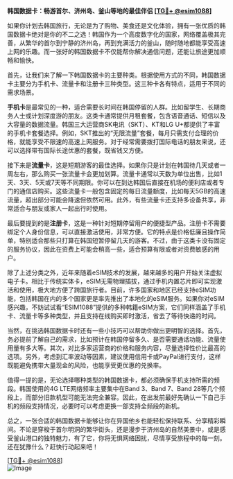 **韩国数据卡：畅游首尔、济州岛、釜山等地的最佳伴侣 [[TG💪+ @esim1088](https://t.me/s/esim1088)]**

如果你计划去韩国旅行，无论是为了购物、美食还是文化体验，拥有一张优质的韩国数据卡绝对是你的不二之选！韩国作为一个高度数字化的国家，网络覆盖极其完善，从繁华的首尔到宁静的济州岛，再到充满活力的釜山，随时随地都能享受高速上网的乐趣。而一张好的韩国数据卡不仅能帮你解决通信问题，还能让旅途更加顺畅和愉快。

首先，让我们来了解一下韩国数据卡的主要种类。根据使用方式的不同，韩国数据卡主要分为手机卡、流量卡和注册卡三种类型。这三种卡各有特点，适用于不同的需求场景。

**手机卡**是最常见的一种，适合需要长时间在韩国停留的人群。比如留学生、长期商务人士或计划深度游的朋友。这类卡通常提供月租套餐，包含语音通话、短信以及大容量的数据流量。韩国三大运营商SK电讯（SKT）、KT和LG U+都提供了丰富的手机卡套餐选择。例如，SKT推出的“无限流量”套餐，每月只需支付合理的价格，就能享受不限速的高速上网服务。对于经常需要拨打国际电话的朋友来说，还可以选择带有国际长途优惠的套餐，既省钱又方便。

接下来是**流量卡**，这是短期游客的最佳选择。如果你只是计划在韩国待几天或者一周左右，那么购买一张流量卡会更加划算。流量卡通常以天数为单位出售，比如1天、3天、5天或7天等不同期限。你可以在到达韩国后直接在机场的便利店或者专门的通信店购买。这些流量卡一般包含固定的每日流量额度，比如每天5GB的高速流量，超出部分可能会降速但依然可用。此外，有些流量卡还支持多设备共享，非常适合与朋友或家人一起出行时使用。

最后要提到的是**注册卡**，这是一种针对短期停留用户的便捷型产品。注册卡不需要绑定个人身份信息，可以直接激活使用，非常方便。它的特点是价格低廉且操作简单，特别适合那些只打算在韩国短暂停留几天的游客。不过，由于这类卡没有固定的服务协议，因此在资费上可能会稍高一些，适合预算有限或者对资费敏感的用户。

除了上述分类之外，近年来随着eSIM技术的发展，越来越多的用户开始关注虚拟电子卡。相比于传统实体卡，eSIM无需物理插拔，通过手机内置芯片即可实现激活和使用，极大地方便了跨国旅行者。目前，许多国家和地区已经支持eSIM功能，包括韩国在内的多个国家更是率先推出了本地化的eSIM服务。如果你对eSIM感兴趣，不妨试试看“ESIM1088”提供的多种韩籍eSIM方案，它们同样涵盖了手机卡、流量卡等多种类型，并且支持在线购买即时激活，省去了等待快递的时间。

当然，在挑选韩国数据卡时还有一些小技巧可以帮助你做出更明智的选择。首先，务必提前了解自己的需求，比如预计在韩国停留多久、是否需要通话功能、流量使用量有多大等。其次，对比多家运营商的价格和服务内容，尽量选择性价比最高的选项。另外，考虑到汇率波动等因素，建议使用信用卡或PayPal进行支付，这样既能避免携带大量现金的风险，也能享受更优惠的兑换率。

值得一提的是，无论选择哪种类型的韩国数据卡，都必须确保手机支持所需的频段。韩国使用的4G LTE网络频率主要集中在Band 3、Band 7、Band 28等几个频段上，而部分旧款机型可能无法完全兼容。因此，在出发前最好先确认一下自己手机的频段支持情况，必要时可以考虑更换一部支持全频段的新机。

总之，一张合适的韩国数据卡能够让你在异国他乡也能轻松保持联系、分享精彩瞬间。不论是穿梭于首尔明洞的繁华街头，还是漫步于济州岛的自然美景中，或是感受釜山港口的独特魅力，有了它，你将无惧网络困扰，尽情享受旅程中的每一刻。还在犹豫什么？赶快行动起来吧！

[[TG💪+ @esim1088](https://t.me/s/esim1088)]  
![Image](https://i.postimg.cc/4NQfJmqS/Snipaste-2025-05-13-00-14-12.png)
